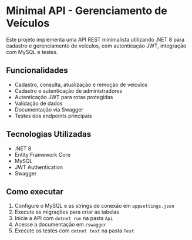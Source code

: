 # Minimal API - Gerenciamento de Veículos

Este projeto implementa uma API REST minimalista utilizando .NET 8 para cadastro e gerenciamento de veículos, com autenticação JWT, integração com MySQL e testes.

## Funcionalidades
- Cadastro, consulta, atualização e remoção de veículos
- Cadastro e autenticação de administradores
- Autenticação JWT para rotas protegidas
- Validação de dados
- Documentação via Swagger
- Testes dos endpoints principais 

## Tecnologias Utilizadas
- .NET 8
- Entity Framework Core
- MySQL
- JWT Authentication
- Swagger

## Como executar
1. Configure o MySQL e as strings de conexão em `appsettings.json`
2. Execute as migrações para criar as tabelas
3. Inicie a API com `dotnet run` na pasta `Api`
4. Acesse a documentação em `/swagger`
5. Execute os testes com `dotnet test` na pasta `Test`